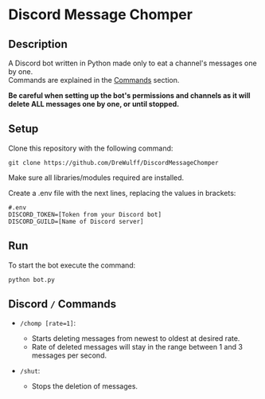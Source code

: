 # Discord Message Chomper
## Description
A Discord bot written in Python made only to eat a channel's messages one by one.  
Commands are explained in the [Commands](#discord--commands) section.

**Be careful when setting up the bot's permissions and channels as it will delete ALL messages one by one, or until stopped.**

## Setup
Clone this repository with the following command:
```
git clone https://github.com/DreWulff/DiscordMessageChomper
```

Make sure all libraries/modules required are installed.

Create a .env file with the next lines, replacing the values in brackets:
```
#.env
DISCORD_TOKEN=[Token from your Discord bot]
DISCORD_GUILD=[Name of Discord server]
```

## Run
To start the bot execute the command:
```
python bot.py
```

## Discord `/` Commands
* `/chomp [rate=1]`:
  * Starts deleting messages from newest to oldest at desired rate.
  * Rate of deleted messages will stay in the range between 1 and 3 messages per second.

* `/shut`:
  * Stops the deletion of messages.

